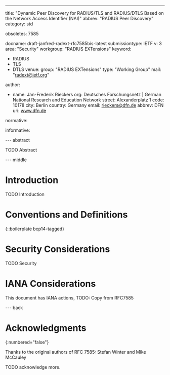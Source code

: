---
title: "Dynamic Peer Discovery for RADIUS/TLS and RADIUS/DTLS Based on the Network Access Identifier (NAI)"
abbrev: "RADIUS Peer Discovery"
category: std

obsoletes: 7585

docname: draft-janfred-radext-rfc7585bis-latest
submissiontype: IETF
v: 3
area: "Security"
workgroup: "RADIUS EXTensions"
keyword:
  - RADIUS
  - TLS
  - DTLS
venue:
  group: "RADIUS EXTensions"
  type: "Working Group"
  mail: "radext@ietf.org"

author:
  - name: Jan-Frederik Rieckers
    org: Deutsches Forschungsnetz | German National Research and Education Network
    street: Alexanderplatz 1
    code: 10178
    city: Berlin
    country: Germany
    email: rieckers@dfn.de
    abbrev: DFN
    uri: www.dfn.de

normative:

informative:


--- abstract

TODO Abstract


--- middle

# Introduction

TODO Introduction


# Conventions and Definitions

{::boilerplate bcp14-tagged}


# Security Considerations

TODO Security


# IANA Considerations

This document has IANA actions, TODO: Copy from RFC7585


--- back

# Acknowledgments
{:numbered="false"}

Thanks to the original authors of RFC 7585: Stefan Winter and Mike McCauley

TODO acknowledge more.
